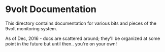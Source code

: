 # 9volt Documentation

This directory contains documentation for various bits and pieces of the 9volt monitoring system.

As of Dec, 2016 - docs are scattered around; they'll be organized at some point in the future but until then.. you're on your own!
